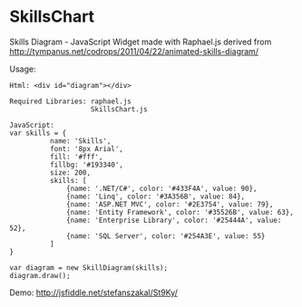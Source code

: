 SkillsChart
===========

Skills Diagram - JavaScript Widget made with Raphael.js derived from http://tympanus.net/codrops/2011/04/22/animated-skills-diagram/

Usage:

    Html: <div id="diagram"></div>
    
    Required Libraries: raphael.js
                        SkillsChart.js  

    JavaScript:
    var skills = {
              name: 'Skills',
              font: '8px Arial',
              fill: '#fff',
              fillbg: '#193340',
              size: 200,
              skills: [
                  {name: '.NET/C#', color: '#433F4A', value: 90},
                  {name: 'Linq', color: '#3A356B', value: 84},
                  {name: 'ASP.NET MVC', color: '#2E3754', value: 79},
                  {name: 'Entity Framework', color: '#35526B', value: 63},
                  {name: 'Enterprise Library', color: '#25444A', value: 52},
                  {name: 'SQL Server', color: '#254A3E', value: 55}
              ]
    }

    var diagram = new SkillDiagram(skills);
    diagram.draw();

Demo: http://jsfiddle.net/stefanszakal/St9Ky/

